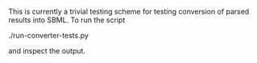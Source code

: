 This is currently a trivial testing scheme for testing conversion 
of parsed results into SBML. To run the script

  ./run-converter-tests.py

and inspect the output.


 
